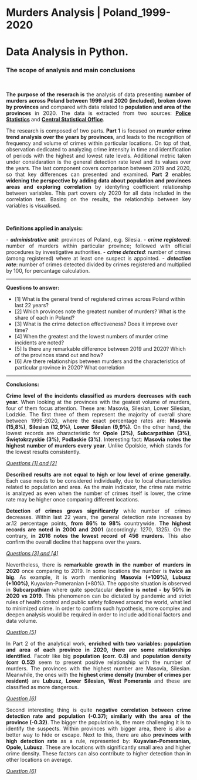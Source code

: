 # Murders Analysis | Poland_1999-2020
# Data Analysis in Python.
<a class="anchor" id="intro"></a>
### The scope of analysis and main conclusions
<br>

<p style="text-align:justify;"><b>The purpose of the reserach is</b> the analysis of data presenting <b>number of murders across Poland between 1999 and 2020 (included), broken down by provinces</b> and compared with data related to <b>population and area of the provinces</b> in 2020. The data is extracted from two sources: <b><a href="https://statystyka.policja.pl/st/przestepstwa-ogolem/przestepstwa-kryminalne/zabojstwo/64003,Zabojstwo.html">Police Statistics</b></a> and <b><a href="https://stat.gov.pl/obszary-tematyczne/ludnosc/">Central Statistical Office</b></a>.</p>

<p style="text-align:justify;">The research is composed of two parts. <b>Part 1</b> is focused on <b>murder crime trend analysis over the years by provinces</b>, and leads to the recognition of frequency and volume of crimes within particular locations. On top of that, observation dedicated to analyzing crime intensity in time and identification of periods with the highest and lowest rate levels. Additional metric taken under considaration is the general detection rate level and its values over the years. The last component covers comparison between 2019 and 2020, so that key differences can presented and examined. <b>Part 2</b> enables <b>widening the perspective by adding data about population and provinces areas and exploring correlation</b> by identyfing coefficient relationship between variables. This part covers oly 2020 for all data included in the correlation test. Basing on the results, the relationdhip between key variables is visualised.<p><br>
   
<b>Definitions applied in analysis:</b>
<p style="text-align:justify;">- <b><i>administrative unit</i></b>: provinces of Poland, e.g. Silesia.
- <b><i>crime registered</i></b>: number of murders within particular province; followed with official procedures by investigative authorities.
- <b><i>crime detected</i></b>: number of crimes (among registered) where at least one suspect is appointed.
- <b><i>detection rate</i></b>: number of crimes detected divided by crimes registered and multiplied by 100, for percantage calculation.</p>

-----------
 
<b>Questions to answer:</b>
- [1] What is the general trend of registered crimes across Poland within last 22 years? 
- [2] Which provinces note the greatest number of murders? What is the share of each in Poland?
- [3] What is the crime detection effectiveness? Does it improve over time?
- [4] When the greatest and the lowest numbers of murder crime incidents are noted?
- [5] Is there any remarkable difference between 2019 and 2020? Which of the provinces stand out and how?
- [6] Are there relationships between murders and the characteristics of particular province in 2020? What correlation 

------------
<b>Conclusions:</b>

<p style="text-align:justify;"><b>Crime level of the incidents classified as murders decreases with each year.</b> When looking at the provinces with the geatest volume of murders, four of them focus attention. These are: Masovia, Silesian, Lower Silesian, Lodzkie. The first three of them represent the majority of overall share between 1999-2020, where the exact percentage rates are: <b>Masovia (15,8%)</b>, <b>Silesian (12,9%)</b>, <b>Lower Silesian (9,9%)</b>. On the other hand, the lowest records are characteristic for <b>Opole (2%)</b>, <b>Subcarpathian (3%)</b>, <b>Świętokrzyskie (3%)</b>, <b>Podlaskie (3%)</b>. Interesting fact: <b>Masovia notes the highest number of murders every year</b>. Unlike Opolskie, which stands for the lowest results consistently.</p><i><u>Questions [1] and [2]</u></i> 

<p style="text-align:justify;"><b>Described results are not equal to high or low level of crime generally.</b> Each case needs to be considered individually, due to local characteristics related to population and area. As the main indicator, the crime rate metric is analzyed as even when the number of crimes itself is lower, the crime rate may be higher once comparing different locations.</p> 

<p style="text-align:justify;"><b>Detection of crimes grows significantly</b> while number of crimes decreases. Within last 22 years, the general detection rate increases by ar.12 percentage points, <b>from 86% to 98%</b> countrywide. <b>The highest records are noted in 2000 and 2001</b> (accordingly: 1270, 1325). On the contrary, <b>in 2016 notes the lowest record of 456 murders.</b> This also confirm the overall decline that happens over the years.</p> <i><u>Questions [3] and [4]</u></i>

<p style="text-align:justify;">Nevertheless, there is <b>remarkable growth in the number of murders in 2020</b> once comparing to 2019. In some locations the number is <b>twice as big</b>. As example, it is worth mentioning <b>Masovia (+109%), Lubusz (+100%)</b>, Kuyavian-Pomeranian (+80%). The opposite situation is observed in <b>Subcarpathian</b> where quite spectacular <b>decline is noted - by 50% in 2020 vs 2019</b>. This phenomenon can be dictated by pandemic and strict rules of health control and public safety followed around the world, what led to minimized crime. In order to confirm such hypothesis, more complex and deepen analysis would be required in order to include additional factors and data volume.</p> <i><u>Question [5]</u></i>

<p style="text-align:justify;">In Part 2 of the analytical work, <b>enriched with two variables: population and area of each province in 2020, there are some relationships identified</b>. Facotr like big <b>population (corr. 0.8)</b> and <b>population density (corr 0.52)</b> seem to present positive relationship with the number of murders. The provinces with the highest number are Masovia, Silesian. Meanwhile, the ones with the <b>highest crime density (number of crimes per resident)</b> are <b>Lubusz, Lower Silesian, West Pomerania</b> and these are classified as more dangerous.</p><i><u>Question [6]</u></i>

<p style="text-align:justify;">Second interesting thing is quite <b>negative correlation between crime detection rate and population (-0.37); similarly with the area of the province (-0.32)</b>. The bigger the population is, the more challenging it is to identify the suspects. Within provinces with bigger area, there is also a better way to hide or escape. Next to this, there are also <b>provinces with high detection rate</b> as a rule, represented by: <b>Kuyavian-Pomeranian, Opole, Lubusz</b>. These are locations with significantly small area and higher crime density. These factors can also contribute to higher detection than in other locations on average.</p> <i><u>Question [6]</u></i>
